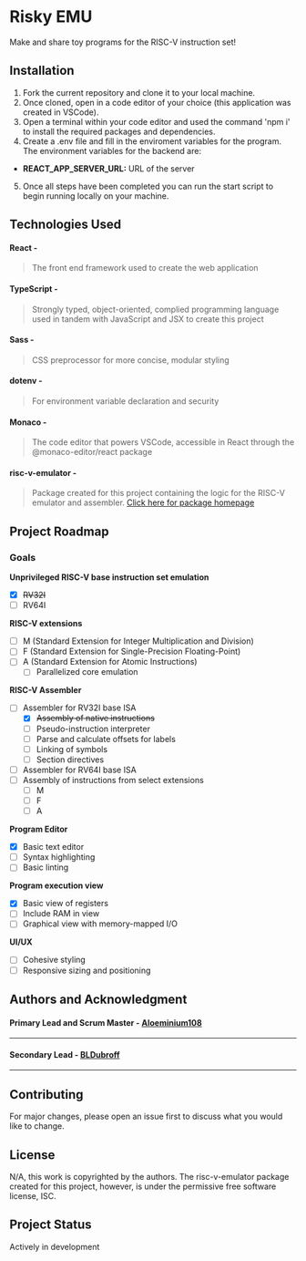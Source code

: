 # Risky EMU

Make and share toy programs for the RISC-V instruction set!

## Installation

1. Fork the current repository and clone it to your local machine.
2. Once cloned, open in a code editor of your choice (this application was created in VSCode).
3. Open a terminal within your code editor and used the command 'npm i' to install the required packages and dependencies.
4. Create a .env file and fill in the enviroment variables for the program. The environment variables for the backend are:
  - **REACT_APP_SERVER_URL:** URL of the server
5. Once all steps have been completed you can run the start script to begin running locally on your machine.

## Technologies Used

#### **React** - 
> The front end framework used to create the web application
#### **TypeScript** - 
> Strongly typed, object-oriented, complied programming language used in tandem with JavaScript and JSX to create this project
#### **Sass** -
> CSS preprocessor for more concise, modular styling
#### **dotenv** - 
> For environment variable declaration and security
#### **Monaco** - 
> The code editor that powers VSCode, accessible in React through the @monaco-editor/react package
#### **risc-v-emulator** -
> Package created for this project containing the logic for the RISC-V emulator and assembler. [Click here for package homepage](https://github.com/Aloeminium108/risc-v-emulator)

## Project Roadmap

### Goals

**Unprivileged RISC-V base instruction set emulation**
- [x] ~~RV32I~~
- [ ] RV64I

**RISC-V extensions**
- [ ] M (Standard Extension for Integer Multiplication and Division)
- [ ] F (Standard Extension for Single-Precision Floating-Point)
- [ ] A (Standard Extension for Atomic Instructions)
  - [ ] Parallelized core emulation

**RISC-V Assembler**
- [ ] Assembler for RV32I base ISA
  - [x] ~~Assembly of native instructions~~
  - [ ] Pseudo-instruction interpreter
  - [ ] Parse and calculate offsets for labels
  - [ ] Linking of symbols
  - [ ] Section directives
- [ ] Assembler for RV64I base ISA
- [ ] Assembly of instructions from select extensions
  - [ ] M
  - [ ] F
  - [ ] A

**Program Editor**
- [x] Basic text editor
- [ ] Syntax highlighting
- [ ] Basic linting

**Program execution view**
- [x] Basic view of registers
- [ ] Include RAM in view
- [ ] Graphical view with memory-mapped I/O

**UI/UX**
- [ ] Cohesive styling
- [ ] Responsive sizing and positioning
 
## Authors and Acknowledgment

#### Primary Lead and Scrum Master - [Aloeminium108](https://github.com/Aloeminium108)
---
#### Secondary Lead - [BLDubroff](https://github.com/BLDubroff)
---

## Contributing

For major changes, please open an issue first to discuss what you would like to change.

## License

N/A, this work is copyrighted by the authors.
The risc-v-emulator package created for this project, however, is under the permissive free software license, ISC.

## Project Status

Actively in development

